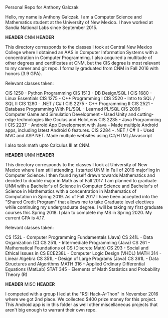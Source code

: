 Personal Repo for Anthony Galczak

Hello, my name is Anthony Galczak. I am a Computer Science and Mathematics student at the University of New Mexico. I have worked at Sandia National Labs since September 2015.

**HEADER**
CNM
**HEADER**


This directory corresponds to the classes I took at Central New Mexico College where I obtained an AAS in Computer Information Systems with a concentration in Computer Programming. I also acquired a multitude of other degrees and certificates at CNM, but the CIS degree is most relevant to my career and git repo. I formally graduated from CNM in Fall 2016 with honors (3.9 GPA).

Relevant classes taken:

CIS 1250 - Python Programming
CIS 1513 - DB Design/SQL I
CIS 1680 - Linux Essentials
CIS 1275 - C++ Programming I
CIS 2520 - Intro to SQL / SQL II
CIS 1280 - .NET / C# I
CIS 2275 - C++ Programming II
CIS 2521 - Database Programming With PL/SQL
	- Learned PL/SQL
CIS 2096 - Computer Game and Simulation Development
	- Used Unity and cutting-edge technologies like Oculus and HoloLens
CIS 2235 - Java Programming I
CIS 2237 - Android App Development with Java
	- Made multiple Android apps, including latest Android 6 features.
CIS 2284 - .NET / C# II
	- Used MVC and ASP.NET. Made multiple websites using C#/HTML/Javascript

I also took math upto Calculus III at CNM.


**HEADER**
UNM
**HEADER**

This directory corresponds to the classes I took at University of New Mexico where I am still attending. I started UNM in Fall of 2016 major'ing in Computer Science. I then found myself drawn towards Mathematics and decided to double major in Math as of Fall 2017. I am planned to graduate UNM with a Bachelor's of Science in Computer Science and Bachelor's of Science in Mathematics with a concentration in Mathematics of Computation in Spring 2019. As of Fall 2017 I have been accepted into the "Shared Credit Program" that allows me to take Graduate level electives while continuing my undergraduate degree. I will be taking my first graduate courses this Spring 2018. I plan to complete my MS in Spring 2020. My current GPA is 4.17.

Relevant classes taken:

CS 152L - Computer Programming Fundamentals (Java)
CS 241L - Data Organization (C)
CS 251L - Intermediate Programming (Java)
CS 261 - Mathematical Foundations of CS (Discrete Math)
CS 293 - Social and Ethical Issues in CS
ECE238L - Computer Logic Design (VHDL)
MATH 314 - Linear Algebra
CS 351L - Design of Large Programs (Java)
CS 361L - Data Structures and Algorithms
MATH 316 - Applied Ordinary Differential Equations (MatLab)
STAT 345 - Elements of Math Statistics and Probability Theory (R)


**HEADER**
MISC
**HEADER**

I competed with a group I led at the "RSI Hack-A-Thon" in November 2016 where we got 2nd place. We collected $400 prize money for this project. This Android app is in this folder as well other miscellaneous projects that aren't big enough to warrant their own repo.



